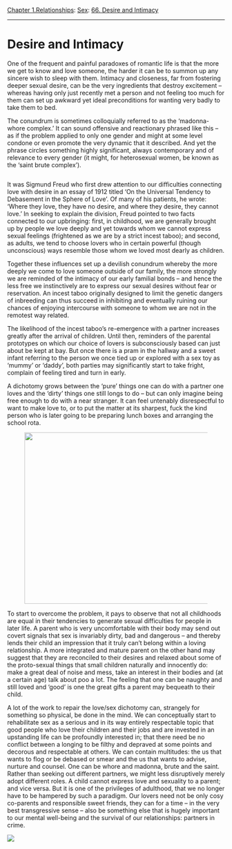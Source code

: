 [Chapter 1.Relationships](https://www.theschooloflife.com/thebookoflife/category/relationships/): [Sex](https://www.theschooloflife.com/thebookoflife/category/relationships/sex/): [66. Desire and Intimacy](https://www.theschooloflife.com/thebookoflife/desire-and-intimacy/)

* * *

# Desire and Intimacy

One of the frequent and painful paradoxes of romantic life is that the more we get to know and love someone, the harder it can be to summon up any sincere wish to sleep with them. Intimacy and closeness, far from fostering deeper sexual desire, can be the very ingredients that destroy excitement – whereas having only just recently met a person and not feeling too much for them can set up awkward yet ideal preconditions for wanting very badly to take them to bed.

The conundrum is sometimes colloquially referred to as the ‘madonna-whore complex.’ It can sound offensive and reactionary phrased like this – as if the problem applied to only one gender and might at some level condone or even promote the very dynamic that it described. And yet the phrase circles something highly significant, always contemporary and of relevance to every gender (it might, for heterosexual women, be known as the ‘saint brute complex’).

<figure class="aligncenter"><img src="https://www.theschooloflife.com/thebookoflife/wp-content/uploads/2019/06/46d440d3fe9fa8abdc00f3e4c27dc1ad-1024x691.jpg" alt="" class="wp-image-23366" srcset="https://www.theschooloflife.com/thebookoflife/wp-content/uploads/2019/06/46d440d3fe9fa8abdc00f3e4c27dc1ad-1024x691.jpg 1024w, https://www.theschooloflife.com/thebookoflife/wp-content/uploads/2019/06/46d440d3fe9fa8abdc00f3e4c27dc1ad-300x203.jpg 300w, https://www.theschooloflife.com/thebookoflife/wp-content/uploads/2019/06/46d440d3fe9fa8abdc00f3e4c27dc1ad-768x518.jpg 768w, https://www.theschooloflife.com/thebookoflife/wp-content/uploads/2019/06/46d440d3fe9fa8abdc00f3e4c27dc1ad.jpg 1200w" sizes="(max-width: 1024px) 100vw, 1024px"></figure>

It was Sigmund Freud who first drew attention to our difficulties connecting love with desire in an essay of 1912 titled ‘On the Universal Tendency to Debasement in the Sphere of Love’. Of many of his patients, he wrote: ‘Where they love, they have no desire, and where they desire, they cannot love.’ In seeking to explain the division, Freud pointed to two facts connected to our upbringing: first, in childhood, we are generally brought up by people we love deeply and yet towards whom we cannot express sexual feelings (frightened as we are by a strict incest taboo); and second, as adults, we tend to choose lovers who in certain powerful (though unconscious) ways resemble those whom we loved most dearly as children.

Together these influences set up a devilish conundrum whereby the more deeply we come to love someone outside of our family, the more strongly we are reminded of the intimacy of our early familial bonds – and hence the less free we instinctively are to express our sexual desires without fear or reservation. An incest taboo originally designed to limit the genetic dangers of inbreeding can thus succeed in inhibiting and eventually ruining our chances of enjoying intercourse with someone to whom we are not in the remotest way related.

The likelihood of the incest taboo’s re-emergence with a partner increases greatly after the arrival of children. Until then, reminders of the parental prototypes on which our choice of lovers is subconsciously based can just about be kept at bay. But once there is a pram in the hallway and a sweet infant referring to the person we once tied up or explored with a sex toy as ‘mummy’ or ‘daddy’, both parties may significantly start to take fright, complain of feeling tired and turn in early.

A dichotomy grows between the ‘pure’ things one can do with a partner one loves and the ‘dirty’ things one still longs to do – but can only imagine being free enough to do with a near stranger. It can feel untenably disrespectful to want to make love to, or to put the matter at its sharpest, fuck the kind person who is later going to be preparing lunch boxes and arranging the school rota.

<figure class="aligncenter is-resized"><img src="https://www.theschooloflife.com/thebookoflife/wp-content/uploads/2019/06/the-dreamers-1200-1200-675-675-crop-000000-1024x576.jpg" alt="" class="wp-image-23360" width="706" height="397" srcset="https://www.theschooloflife.com/thebookoflife/wp-content/uploads/2019/06/the-dreamers-1200-1200-675-675-crop-000000-1024x576.jpg 1024w, https://www.theschooloflife.com/thebookoflife/wp-content/uploads/2019/06/the-dreamers-1200-1200-675-675-crop-000000-300x169.jpg 300w, https://www.theschooloflife.com/thebookoflife/wp-content/uploads/2019/06/the-dreamers-1200-1200-675-675-crop-000000-768x432.jpg 768w, https://www.theschooloflife.com/thebookoflife/wp-content/uploads/2019/06/the-dreamers-1200-1200-675-675-crop-000000.jpg 1200w" sizes="(max-width: 706px) 100vw, 706px"></figure>

To start to overcome the problem, it pays to observe that not all childhoods are equal in their tendencies to generate sexual difficulties for people in later life. A parent who is very uncomfortable with their body may send out covert signals that sex is invariably dirty, bad and dangerous – and thereby lends their child an impression that it truly can’t belong within a loving relationship. A more integrated and mature parent on the other hand may suggest that they are reconciled to their desires and relaxed about some of the proto-sexual things that small children naturally and innocently do: make a great deal of noise and mess, take an interest in their bodies and (at a certain age) talk about poo a lot. The feeling that one can be naughty and still loved and ‘good’ is one the great gifts a parent may bequeath to their child.

A lot of the work to repair the love/sex dichotomy can, strangely for something so physical, be done in the mind. We can conceptually start to rehabilitate sex as a serious and in its way entirely respectable topic that good people who love their children and their jobs and are invested in an upstanding life can be profoundly interested in; that there need be no conflict between a longing to be filthy and depraved at some points and decorous and respectable at others. We can contain multitudes: the us that wants to flog or be debased or smear and the us that wants to advise, nurture and counsel. One can be whore and madonna, brute and the saint. Rather than seeking out different partners, we might less disruptively merely adopt different roles. A child cannot express love and sexuality to a parent; and vice versa. But it is one of the privileges of adulthood, that we no longer have to be hampered by such a paradigm. Our lovers need not be only cosy co-parents and responsible sweet friends, they can for a time – in the very best transgressive sense – also be something else that is hugely important to our mental well-being and the survival of our relationships: partners in crime.

[![](https://img.youtube.com/vi/OPsMVn431lc/0.jpg)](https://www.youtube.com/embed/OPsMVn431lc '')
